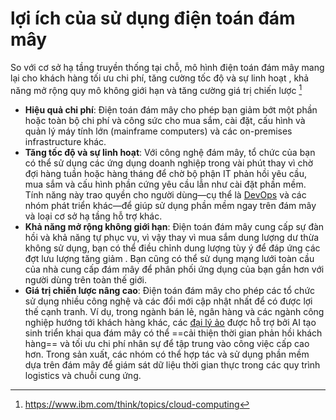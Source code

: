 # lợi ích của sử dụng điện toán đám mây
So với cơ sở hạ tầng truyền thống tại chỗ, mô hình điện toán đám mây mang lại cho khách hàng tối ưu chi phí, tăng cường tốc độ và sự linh hoạt , khả năng mở rộng quy mô không giới hạn và tăng cường giá trị chiến lược [^1]
- **Hiệu quả chi phí**: Điện toán đám mây cho phép bạn giảm bớt một phần hoặc toàn bộ chi phí và công sức cho mua sắm, cài đặt, cấu hình và quản lý máy tính lớn (mainframe computers) và các on-premises infrastructure khác. 
- **Tăng tốc độ và sự linh hoạt**: Với công nghệ đám mây, tổ chức của bạn có thể sử dụng các ứng dụng doanh nghiệp trong vài phút thay vì chờ đợi hàng tuần hoặc hàng tháng để chờ bộ phận IT phản hồi yêu cầu, mua sắm và cấu hình phần cứng yêu cầu lẫn như cài đặt phần mềm. Tính năng này trao quyền cho người dùng—cụ thể là [DevOps](https://www.ibm.com/topics/devops) và các nhóm phát triển khác—để giúp sử dụng phần mềm ngay trên đám mây và loại cơ sở hạ tầng hỗ trợ khác.
- **Khả năng mở rộng không giới hạn**: Điện toán đám mây cung cấp sự đàn hồi và khả năng tự phục vụ, vì vậy thay vì mua sắm dung lượng dư thừa không sử dụng, bạn có thể điều chỉnh dung lượng tùy ý để đáp ứng các đợt lưu lượng tăng giảm . Bạn cũng có thể sử dụng mạng lưới toàn cầu của nhà cung cấp đám mây để phân phối ứng dụng của bạn gần hơn với người dùng trên toàn thế giới.
- **Giá trị chiến lược nâng cao**: Điện toán đám mây cho phép các tổ chức sử dụng nhiều công nghệ và các đổi mới cập nhật nhất để có được lợi thế cạnh tranh. Ví dụ, trong ngành bán lẻ, ngân hàng và các ngành công nghiệp hướng tới khách hàng khác, các [đại lý ảo](https://www.ibm.com/think/topics/virtual-agent) được hỗ trợ bởi AI tạo sinh triển khai qua đám mây có thể ==cải thiện thời gian phản hồi khách hàng== và tối ưu chi phí nhân sự để tập trung vào công việc cấp cao hơn. Trong sản xuất, các nhóm có thể hợp tác và sử dụng phần mềm dựa trên đám mây để giám sát dữ liệu thời gian thực trong các quy trình logistics và chuỗi cung ứng.

[^1]: [^1]: https://www.ibm.com/think/topics/cloud-computing
